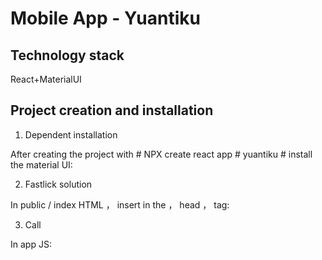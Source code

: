 # Mobile App - Yuantiku

## Technology stack

React+MaterialUI

## Project creation and installation

1. Dependent installation

After creating the project with # NPX create react app # yuantiku # install the material UI:

2. Fastlick solution

In public / index HTML ， insert in the ， head ， tag:

3. Call

In app JS:
